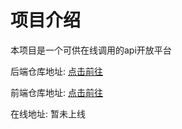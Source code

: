 # 项目介绍

本项目是一个可供在线调用的api开放平台

后端仓库地址: [点击前往](https://github.com/jzab-nb/abapi-backend)

前端仓库地址: [点击前往](https://github.com/jzab-nb/abapi-frontend)

在线地址: 暂未上线

